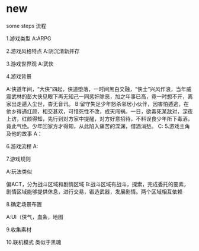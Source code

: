 # new
some steps
流程

1.游戏类型
A:ARPG


2.游戏风格特点
A:阴沉清新并存


3.游戏世界观
A:武侠


4.游戏背景

A:侠道年间，“大侠”四起，侠道堕落，一时间黑白交融，“侠士”兴风作浪，当年威震武林的彭大侠见眼下再无知己一同惩奸除恶，加之年事已高，竟一时想不开，离家出走遁入尘世，杳无音讯。
B:留守失足少年怒杀邻居小伙伴，因害怕遁逃，在他乡得遇红颜，相交甚欢，可惜死性不改，成天闯祸。一日，欲毒死某敌对，深夜上访，红颜得知，先行到对方家中提醒，对方好意招待，不料误食少年所下毒酒，竟此气绝。少年回家方才得知，从此陷入痛苦的深渊，借酒消愁。
C:
5.游戏主角及他的故事
A：



6.游戏流程
A:



7.游戏规则

A:玩法类似

偏ACT，分为战斗区域和剧情区域
B:战斗区域有战斗，探索，完成委托的要素，剧情区域能够提供休息，进行交易，锻造武器，发展剧情。两个区域相互依赖

8.确定场景布置

A:UI（侠气，血条，地图

9.收集素材

10.联机模式
类似于黑魂
